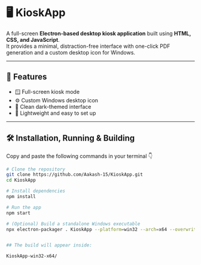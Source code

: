 # 🖥️ KioskApp

A full-screen **Electron-based desktop kiosk application** built using **HTML, CSS, and JavaScript**.  
It provides a minimal, distraction-free interface with one-click PDF generation and a custom desktop icon for Windows.

---

## 🚀 Features
- 🪟 Full-screen kiosk mode  
- ⚙️ Custom Windows desktop icon  
- 🎨 Clean dark-themed interface  
- 🧩 Lightweight and easy to set up  

---

## 🛠️ Installation, Running & Building

Copy and paste the following commands in your terminal 👇

```bash
# Clone the repository
git clone https://github.com/Aakash-15/KioskApp.git
cd KioskApp

# Install dependencies
npm install

# Run the app
npm start

# (Optional) Build a standalone Windows executable
npx electron-packager . KioskApp --platform=win32 --arch=x64 --overwrite --icon=kiosk_icon.ico


## The build will appear inside:

KioskApp-win32-x64/


